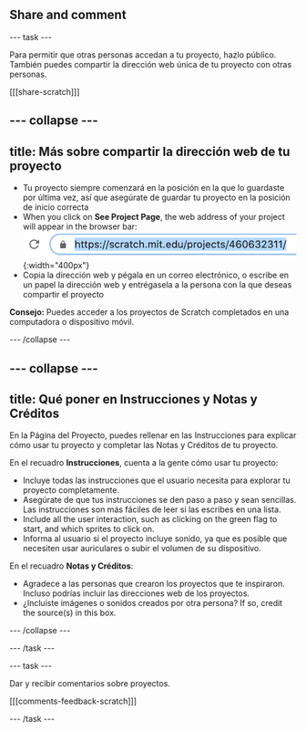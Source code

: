 ## Share and comment

--- task ---

Para permitir que otras personas accedan a tu proyecto, hazlo público. También puedes compartir la dirección web única de tu proyecto con otras personas.

[[[share-scratch]]]

--- collapse ---
---
title: Más sobre compartir la dirección web de tu proyecto
---

+ Tu proyecto siempre comenzará en la posición en la que lo guardaste por última vez, así que asegúrate de guardar tu proyecto en la posición de inicio correcta
+ When you click on **See Project Page**, the web address of your project will appear in the browser bar: ![A web address.](images/from-me-webaddress.png){:width="400px"}
+ Copia la dirección web y pégala en un correo electrónico, o escribe en un papel la dirección web y entrégasela a la persona con la que deseas compartir el proyecto

**Consejo:** Puedes acceder a los proyectos de Scratch completados en una computadora o dispositivo móvil.

--- /collapse ---

--- collapse ---
---
title: Qué poner en Instrucciones y Notas y Créditos
---

En la Página del Proyecto, puedes rellenar en las Instrucciones para explicar cómo usar tu proyecto y completar las Notas y Créditos de tu proyecto.

En el recuadro **Instrucciones**, cuenta a la gente cómo usar tu proyecto:
+ Incluye todas las instrucciones que el usuario necesita para explorar tu proyecto completamente.
+ Asegúrate de que tus instrucciones se den paso a paso y sean sencillas. Las instrucciones son más fáciles de leer si las escribes en una lista.
+ Include all the user interaction, such as clicking on the green flag to start, and which sprites to click on.
+ Informa al usuario si el proyecto incluye sonido, ya que es posible que necesiten usar auriculares o subir el volumen de su dispositivo.

En el recuadro **Notas y Créditos**:
+ Agradece a las personas que crearon los proyectos que te inspiraron. Incluso podrías incluir las direcciones web de los proyectos.
+ ¿Incluiste imágenes o sonidos creados por otra persona? If so, credit the source(s) in this box.

--- /collapse ---

--- /task ---

--- task ---

Dar y recibir comentarios sobre proyectos.

[[[comments-feedback-scratch]]]

--- /task ---


